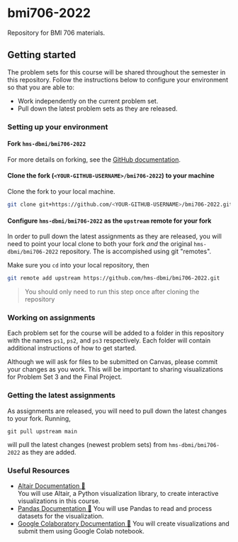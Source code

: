 # bmi706-2022

Repository for BMI 706 materials.


## Getting started

The problem sets for this course will be shared throughout the semester in
this repository. Follow the instructions below to configure your environment
so that you are able to:

- Work independently on the current problem set.
- Pull down the latest problem sets as they are released.

### Setting up your environment

#### Fork `hms-dbmi/bmi706-2022`

For more details on forking, see the [GitHub documentation](https://docs.github.com/en/get-started/quickstart/fork-a-repo).

#### Clone the fork (`<YOUR-GITHUB-USERNAME>/bmi706-2022`) to your machine

Clone the fork to your local machine.

```bash
git clone git+https://github.com/<YOUR-GITHUB-USERNAME>/bmi706-2022.git
```

#### Configure `hms-dbmi/bmi706-2022` as the `upstream` remote for your fork

In order to pull down the latest assignments as they are released,
you will need to point your local clone to both your fork _and_ the original
`hms-dbmi/bmi706-2022` repository. The is accompished using git "remotes".

Make sure you `cd` into your local repository, then

```bash
git remote add upstream https://github.com/hms-dbmi/bmi706-2022.git
```

> You should only need to run this step once after cloning the repository

### Working on assignments

Each problem set for the course will be added to a folder in this repository
with the names `ps1`, `ps2`, and `ps3` respectively. Each folder will contain
additional instructions of how to get started. 

Although we will ask for files to be submitted on Canvas, please commit your
changes as you work. This will be important to sharing visualizations for Problem
Set 3 and the Final Project.

### Getting the latest assignments

As assignments are released, you will need to pull down the latest changes
to your fork. Running,

```
git pull upstream main
```

will pull the latest changes (newest problem sets) from `hms-dbmi/bmi706-2022`
as they are added.

### Useful Resources
- [Altair Documentation :link:](https://altair-viz.github.io/gallery/index.html)  
  You will use Altair, a Python visualization library, to create interactive visualizations in this course.
- [Pandas Documentation :link:](https://pandas.pydata.org/docs/reference/api/pandas.DataFrame.html)
  You will use Pandas to read and process datasets for the visualization.
- [Google Colaboratory Documentation :link:](https://colab.research.google.com/)
  You will create visualizations and submit them using Google Colab notebook. 
